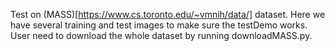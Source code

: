 Test on (MASS)[https://www.cs.toronto.edu/~vmnih/data/] dataset.
Here we have several training and test images to make sure the testDemo works.
User need to download the whole dataset by running downloadMASS.py.
